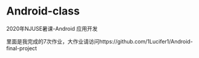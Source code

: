 # Android-class
2020年NJUSE暑课-Android 应⽤开发

里面是我完成的7次作业，大作业请访问https://github.com/1Lucifer1/Android-final-project

